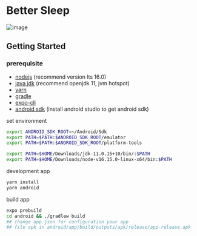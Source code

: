 # Better Sleep
![image](./assets/bettersleep_expo.gif)

## Getting Started

### prerequisite

- [nodejs](https://nodejs.org/en/) (recommend version lts 16.0)
- [java jdk](https://adoptopenjdk.net/) (recommend openjdk 11, jvm hotspot)
- [yarn](https://yarnpkg.com/getting-started/install)
- [gradle](https://gradle.org/install/)
- [expo-cli](https://docs.expo.dev/workflow/expo-cli/)
- [android sdk](https://developer.android.com/studio/) (install android studio to get android sdk)

set environment
```bash
export ANDROID_SDK_ROOT=~/Android/Sdk
export PATH=$PATH:$ANDROID_SDK_ROOT/emulator
export PATH=$PATH:$ANDROID_SDK_ROOT/platform-tools

export PATH=$HOME/Downloads/jdk-11.0.15+10/bin/:$PATH
export PATH=$HOME/Downloads/node-v16.15.0-linux-x64/bin:$PATH
```
development app
```bash
yarn install
yarn android
```
build app
```bash
expo prebuild
cd android && ./gradlew build
## change app.json for configuration your app
## file apk in android/app/build/outputs/apk/release/app-release.apk
```

